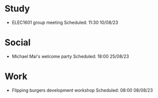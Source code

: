 # Study

- ELEC1601 group meeting Scheduled: 11:30 10/08/23

# Social

- Michael Mai's welcome party Scheduled: 18:00 25/08/23

# Work

- Flipping burgers development workshop Scheduled: 08:00 08/08/23
